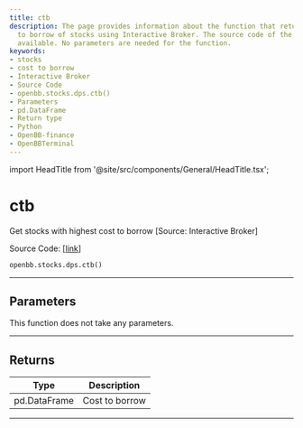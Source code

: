 ```yaml
---
title: ctb
description: The page provides information about the function that returns the cost
  to borrow of stocks using Interactive Broker. The source code of the function is
  available. No parameters are needed for the function.
keywords:
- stocks
- cost to borrow
- Interactive Broker
- Source Code
- openbb.stocks.dps.ctb()
- Parameters
- pd.DataFrame
- Return type
- Python
- OpenBB-finance
- OpenBBTerminal
---
```


import HeadTitle from '@site/src/components/General/HeadTitle.tsx';

<HeadTitle title="ctb - Dps - Stocks - Reference | OpenBB SDK Docs" />

# ctb

Get stocks with highest cost to borrow [Source: Interactive Broker]

Source Code: [[link](https://github.com/OpenBB-finance/OpenBBTerminal/tree/main/openbb_terminal/stocks/dark_pool_shorts/ibkr_model.py#L16)]

```python
openbb.stocks.dps.ctb()
```

---

## Parameters

This function does not take any parameters.

---

## Returns

| Type | Description |
| ---- | ----------- |
| pd.DataFrame | Cost to borrow |
---
